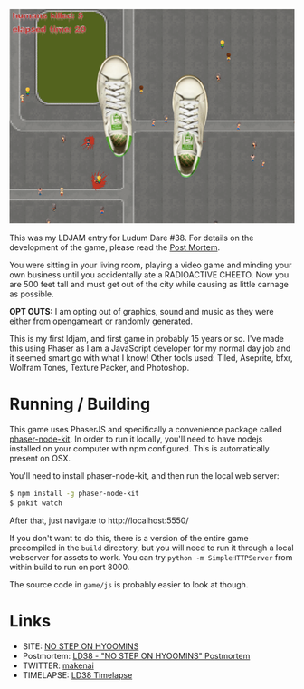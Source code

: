 ![Screen Shot](screens/screen.png)

This was my LDJAM entry for Ludum Dare #38. For details on the
development of the game, please read the [Post
Mortem](http://makenai.net/Ludum-Dare-38-Postmortem/).

You were sitting in your living room, playing a video game and minding
your own business until you accidentally ate a RADIOACTIVE CHEETO. Now
you are 500 feet tall and must get out of the city while causing as
little carnage as possible.

**OPT OUTS:** I am opting out of graphics, sound and music as they were
either from opengameart or randomly generated.

This is my first ldjam, and first game in probably 15 years or so. I've
made this using Phaser as I am a JavaScript developer for my normal day
job and it seemed smart go with what I know! Other tools used: Tiled,
Aseprite, bfxr, Wolfram Tones, Texture Packer, and Photoshop.

# Running / Building

This game uses PhaserJS and specifically a convenience package called [phaser-node-kit](https://www.npmjs.com/package/phaser-node-kit). In order to run it locally, you'll need to have nodejs installed on your computer with npm configured. This is automatically present on OSX.

You'll need to install phaser-node-kit, and then run the local web server:

```bash
$ npm install -g phaser-node-kit
$ pnkit watch
```

After that, just navigate to http://localhost:5550/

If you don't want to do this, there is a version of the entire game precompiled in the `build` directory, but you will need to run it through a local webserver for assets to work. You can try `python -m SimpleHTTPServer` from within build to run on port 8000.

The source code in `game/js` is probably easier to look at though.

# Links

* SITE: [NO STEP ON
  HYOOMINS](https://makenai.itch.io/no-step-on-hyoomins)
* Postmortem: [LD38 - "NO STEP ON HYOOMINS"
  Postmortem](http://makenai.net/Ludum-Dare-38-Postmortem/)
* TWITTER: [makenai](http://twitter.com/makenai)
* TIMELAPSE: [LD38
  Timelapse](https://www.youtube.com/watch?v=ZYQxab8NXqo)
